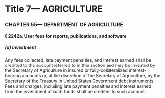 
# Title 7— AGRICULTURE
### CHAPTER 55— DEPARTMENT OF AGRICULTURE
#### § 2242a. User fees for reports, publications, and software
##### (d) Investment

Any fees collected, late payment penalties, and interest earned shall be credited to the account referred to in this section and may be invested by the Secretary of Agriculture in insured or fully-collateralized interest-bearing accounts or, at the discretion of the Secretary of Agriculture, by the Secretary of the Treasury in United States Government debt instruments. Fees and charges, including late payment penalties and interest earned from the investment of such funds shall be credited to such account.
